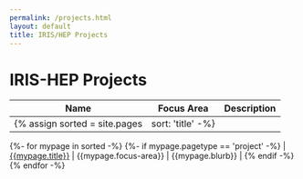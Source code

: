 ```yaml
---
permalink: /projects.html
layout: default
title: IRIS/HEP Projects
---
```


# IRIS-HEP Projects

<style>
table {
    width: 100%;
}
</style>

| Name | Focus Area | Description |
|------|-------|:------------|
{% assign sorted = site.pages | sort: 'title' -%}
{%- for mypage in sorted -%}
{%- if mypage.pagetype == 'project' -%} 
| [{{mypage.title}}](/projects/{{mypage.shortname}}.html) | {{mypage.focus-area}} | {{mypage.blurb}} |
{% endif -%}
{% endfor -%}
